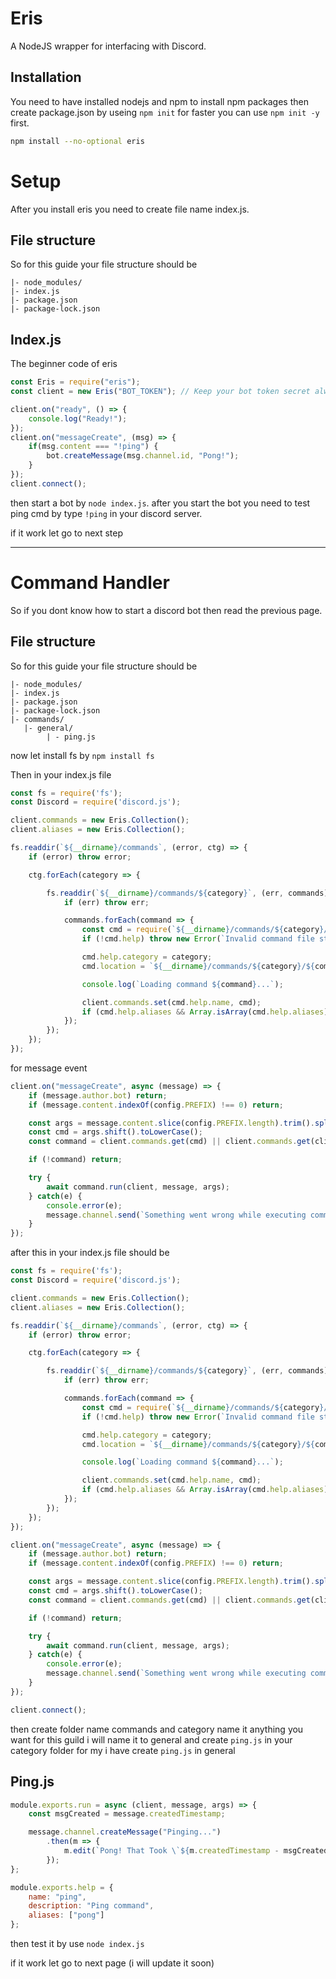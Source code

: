 # Eris
A NodeJS wrapper for interfacing with Discord.

## Installation

You need to have installed nodejs and npm to install npm packages then create package.json by useing `npm init` for faster you can use `npm init -y` first.

```bash
npm install --no-optional eris
```

# Setup

After you install eris you need to create file name index.js.

## File structure

So for this guide your file structure should be

```
|- node_modules/
|- index.js
|- package.json
|- package-lock.json
```

## Index.js

The beginner code of eris

```js
const Eris = require("eris");
const client = new Eris("BOT_TOKEN"); // Keep your bot token secret always

client.on("ready", () => {
    console.log("Ready!");
});
client.on("messageCreate", (msg) => {
    if(msg.content === "!ping") {
        bot.createMessage(msg.channel.id, "Pong!");
    }
});
client.connect();
```

then start a bot by `node index.js`.
after you start the bot you need to test ping cmd by type `!ping` in your discord server.

if it work let go to next step

---

# Command Handler
So if you dont know how to start a discord bot then read the previous page.

## File structure

So for this guide your file structure should be

```
|- node_modules/
|- index.js
|- package.json
|- package-lock.json
|- commands/
   |- general/
        | - ping.js
```

now let install fs by `npm install fs`

Then in your index.js file

```js
const fs = require('fs');
const Discord = require('discord.js');

client.commands = new Eris.Collection();
client.aliases = new Eris.Collection();

fs.readdir(`${__dirname}/commands`, (error, ctg) => {
    if (error) throw error;

    ctg.forEach(category => {

        fs.readdir(`${__dirname}/commands/${category}`, (err, commands) => {
            if (err) throw err;

            commands.forEach(command => {
                const cmd = require(`${__dirname}/commands/${category}/${command}`);
                if (!cmd.help) throw new Error(`Invalid command file structure ${command}!`);

                cmd.help.category = category;
                cmd.location = `${__dirname}/commands/${category}/${command}`;

                console.log(`Loading command ${command}...`);

                client.commands.set(cmd.help.name, cmd);
                if (cmd.help.aliases && Array.isArray(cmd.help.aliases)) cmd.help.aliases.forEach(alias => client.aliases.set(alias, cmd.help.name));
            });
        });
    });
});


```

for message event

```js
client.on("messageCreate", async (message) => {
    if (message.author.bot) return;
    if (message.content.indexOf(config.PREFIX) !== 0) return;

    const args = message.content.slice(config.PREFIX.length).trim().split(" ");
    const cmd = args.shift().toLowerCase();
    const command = client.commands.get(cmd) || client.commands.get(client.aliases.get(cmd));

    if (!command) return;

    try {
        await command.run(client, message, args);
    } catch(e) {
        console.error(e);
        message.channel.send(`Something went wrong while executing command "**${command}**"!`);
    }
});
```

after this in your index.js file should be
```js
const fs = require('fs');
const Discord = require('discord.js');

client.commands = new Eris.Collection();
client.aliases = new Eris.Collection();

fs.readdir(`${__dirname}/commands`, (error, ctg) => {
    if (error) throw error;

    ctg.forEach(category => {

        fs.readdir(`${__dirname}/commands/${category}`, (err, commands) => {
            if (err) throw err;

            commands.forEach(command => {
                const cmd = require(`${__dirname}/commands/${category}/${command}`);
                if (!cmd.help) throw new Error(`Invalid command file structure ${command}!`);

                cmd.help.category = category;
                cmd.location = `${__dirname}/commands/${category}/${command}`;

                console.log(`Loading command ${command}...`);

                client.commands.set(cmd.help.name, cmd);
                if (cmd.help.aliases && Array.isArray(cmd.help.aliases)) cmd.help.aliases.forEach(alias => client.aliases.set(alias, cmd.help.name));
            });
        });
    });
});

client.on("messageCreate", async (message) => {
    if (message.author.bot) return;
    if (message.content.indexOf(config.PREFIX) !== 0) return;

    const args = message.content.slice(config.PREFIX.length).trim().split(" ");
    const cmd = args.shift().toLowerCase();
    const command = client.commands.get(cmd) || client.commands.get(client.aliases.get(cmd));

    if (!command) return;

    try {
        await command.run(client, message, args);
    } catch(e) {
        console.error(e);
        message.channel.send(`Something went wrong while executing command "**${command}**"!`);
    }
});

client.connect();
```

then create folder name commands and category name it anything you want for this guild i will name it to general and create `ping.js` in your category folder for my i have create `ping.js` in general

## Ping.js
```js
module.exports.run = async (client, message, args) => {
    const msgCreated = message.createdTimestamp;

    message.channel.createMessage("Pinging...")
        .then(m => {
            m.edit(`Pong! That Took \`${m.createdTimestamp - msgCreated}ms\``);
        });
};

module.exports.help = {
    name: "ping",
    description: "Ping command",
    aliases: ["pong"]
};
```

then test it by use `node index.js`

if it work let go to next page (i will update it soon)

